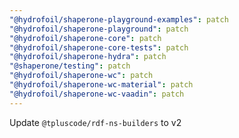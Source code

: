 ```yaml
---
"@hydrofoil/shaperone-playground-examples": patch
"@hydrofoil/shaperone-playground": patch
"@hydrofoil/shaperone-core": patch
"@hydrofoil/shaperone-core-tests": patch
"@hydrofoil/shaperone-hydra": patch
"@shaperone/testing": patch
"@hydrofoil/shaperone-wc": patch
"@hydrofoil/shaperone-wc-material": patch
"@hydrofoil/shaperone-wc-vaadin": patch
---
```


Update `@tpluscode/rdf-ns-builders` to v2
